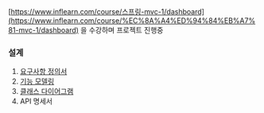 [https://www.inflearn.com/course/스프링-mvc-1/dashboard](https://www.inflearn.com/course/%EC%8A%A4%ED%94%84%EB%A7%81-mvc-1/dashboard) 을 수강하며 프로젝트 진행중

### 설계

1. [요구사항 정의서](./doc/요구사항%20정의서.md)
2. [기능 모델링](./doc/기능%20모델링.md)
3. [클래스 다이어그램](./doc/클래스%20다이어그램.JPG)
4. API 명세서
